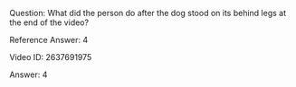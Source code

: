 Question: What did the person do after the dog stood on its behind legs at the end of the video?

Reference Answer: 4

Video ID: 2637691975

Answer: 4

